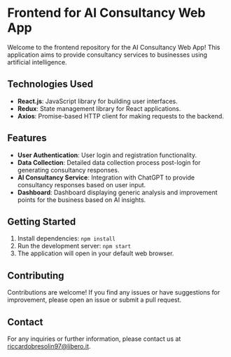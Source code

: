# Frontend for AI Consultancy Web App

Welcome to the frontend repository for the AI Consultancy Web App! This application aims to provide consultancy services to businesses using artificial intelligence.

## Technologies Used
- **React.js**: JavaScript library for building user interfaces.
- **Redux**: State management library for React applications.
- **Axios**: Promise-based HTTP client for making requests to the backend.

## Features
- **User Authentication**: User login and registration functionality.
- **Data Collection**: Detailed data collection process post-login for generating consultancy responses.
- **AI Consultancy Service**: Integration with ChatGPT to provide consultancy responses based on user input.
- **Dashboard**: Dashboard displaying generic analysis and improvement points for the business based on AI insights.

## Getting Started
1. Install dependencies: `npm install`
2. Run the development server: `npm start`
3. The application will open in your default web browser.

## Contributing
Contributions are welcome! If you find any issues or have suggestions for improvement, please open an issue or submit a pull request.

## Contact
For any inquiries or further information, please contact us at riccardobresolin97@libero.it.
